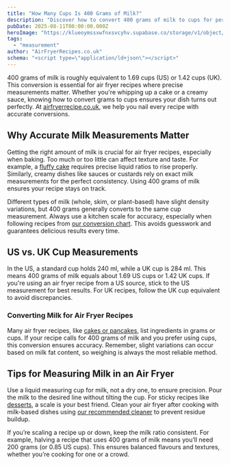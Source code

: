 ```yaml
---
title: "How Many Cups Is 400 Grams of Milk?"
description: "Discover how to convert 400 grams of milk to cups for perfect air fryer recipes every time. Get precise measurements now!"
pubDate: 2025-08-11T00:00:00.000Z
heroImage: "https://klueoymssxwfnxsvcyhv.supabase.co/storage/v1/object/public/md/how-many-cups-is-400-grams-of-milk-f7a9ace2.webp"
tags:
  - "measurement"
author: "AirFryerRecipes.co.uk"
schema: "<script type=\"application/ld+json\"></script>"
---
```


<p>400 grams of milk is roughly equivalent to 1.69 cups (US) or 1.42 cups (UK). This conversion is essential for air fryer recipes where precise measurements matter. Whether you're whipping up a cake or a creamy sauce, knowing how to convert grams to cups ensures your dish turns out perfectly. At <a href=https://www.airfryerrecipe.co.uk>airfryerrecipe.co.uk</a>, we help you nail every recipe with accurate conversions.</p>  

<h2>Why Accurate Milk Measurements Matter</h2>  
<p>Getting the right amount of milk is crucial for air fryer recipes, especially when baking. Too much or too little can affect texture and taste. For example, a <a href=https://www.airfryerrecipe.co.uk/recipes>fluffy cake</a> requires precise liquid ratios to rise properly. Similarly, creamy dishes like sauces or custards rely on exact milk measurements for the perfect consistency. Using 400 grams of milk ensures your recipe stays on track.</p>  

<p>Different types of milk (whole, skim, or plant-based) have slight density variations, but 400 grams generally converts to the same cup measurement. Always use a kitchen scale for accuracy, especially when following recipes from <a href=https://www.airfryerrecipe.co.uk/air-fryer-conversion-chart>our conversion chart</a>. This avoids guesswork and guarantees delicious results every time.</p>  

<h2>US vs. UK Cup Measurements</h2>  
<p>In the US, a standard cup holds 240 ml, while a UK cup is 284 ml. This means 400 grams of milk equals about 1.69 US cups or 1.42 UK cups. If you're using an air fryer recipe from a US source, stick to the US measurement for best results. For UK recipes, follow the UK cup equivalent to avoid discrepancies.</p>  

<h3>Converting Milk for Air Fryer Recipes</h3>  
<p>Many air fryer recipes, like <a href=https://www.airfryerrecipe.co.uk/recipe-category/cakes>cakes or pancakes</a>, list ingredients in grams or cups. If your recipe calls for 400 grams of milk and you prefer using cups, this conversion ensures accuracy. Remember, slight variations can occur based on milk fat content, so weighing is always the most reliable method.</p>  

<h2>Tips for Measuring Milk in an Air Fryer</h2>  
<p>Use a liquid measuring cup for milk, not a dry one, to ensure precision. Pour the milk to the desired line without tilting the cup. For sticky recipes like <a href=https://www.airfryerrecipe.co.uk/recipe-category/dessert>desserts</a>, a scale is your best friend. Clean your air fryer after cooking with milk-based dishes using <a href=https://www.airfryerrecipe.co.uk/air-fryer-cleaner>our recommended cleaner</a> to prevent residue buildup.</p>  

<p>If you’re scaling a recipe up or down, keep the milk ratio consistent. For example, halving a recipe that uses 400 grams of milk means you’ll need 200 grams (or 0.85 US cups). This ensures balanced flavours and textures, whether you’re cooking for one or a crowd.</p>